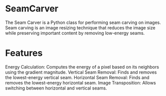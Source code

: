 # SeamCarver
The Seam Carver is a Python class for performing seam carving on images. Seam carving is an image resizing technique that reduces the image size while preserving important content by removing low-energy seams.

# Features
Energy Calculation: Computes the energy of a pixel based on its neighbors using the gradient magnitude.
Vertical Seam Removal: Finds and removes the lowest-energy vertical seam.
Horizontal Seam Removal: Finds and removes the lowest-energy horizontal seam.
Image Transposition: Allows switching between horizontal and vertical seams.
